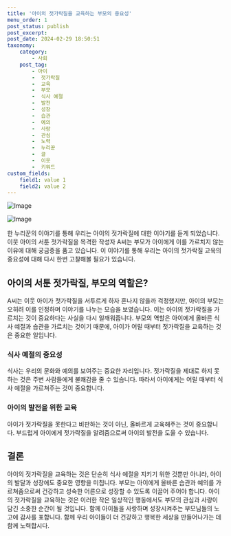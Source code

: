 ```yaml
---
title: '아이의 젓가락질을 교육하는 부모의 중요성'
menu_order: 1
post_status: publish
post_excerpt: 
post_date: 2024-02-29 18:50:51
taxonomy:
    category:
        - 사회
    post_tag:
        - 아이
        -  젓가락질
        -  교육
        -  부모
        -  식사 예절
        -  발전
        -  성장
        -  습관
        -  예의
        -  사랑
        -  관심
        -  노력
        -  누리꾼
        -  글
        -  이웃
        -  키워드
custom_fields:
    field1: value 1
    field2: value 2
---
```


![Image](https://imgnews.pstatic.net/image/031/2024/02/29/0000816525_001_20240229075601100.jpg?type=w647)

![Image](https://imgnews.pstatic.net/image/031/2024/02/29/0000816525_002_20240229075601122.jpg?type=w647)

한 누리꾼의 이야기를 통해 우리는 아이의 젓가락질에 대한 이야기를 듣게 되었습니다. 이웃 아이의 서툰 젓가락질을 목격한 작성자 A씨는 부모가 아이에게 이를 가르치지 않는 이유에 대해 궁금증을 품고 있습니다. 이 이야기를 통해 우리는 아이의 젓가락질 교육의 중요성에 대해 다시 한번 고찰해볼 필요가 있습니다.
## 아이의 서툰 젓가락질, 부모의 역할은?
A씨는 이웃 아이가 젓가락질을 서투르게 하자 혼나지 않을까 걱정했지만, 아이의 부모는 오히려 이를 인정하며 이야기를 나누는 모습을 보였습니다. 이는 아이의 젓가락질을 가르치는 것이 중요하다는 사실을 다시 일깨워줍니다. 부모의 역할은 아이에게 올바른 식사 예절과 습관을 가르치는 것이기 때문에, 아이가 어릴 때부터 젓가락질을 교육하는 것은 중요한 일입니다.
### 식사 예절의 중요성
식사는 우리의 문화와 예의를 보여주는 중요한 자리입니다. 젓가락질을 제대로 하지 못하는 것은 주변 사람들에게 불쾌감을 줄 수 있습니다. 따라서 아이에게는 어릴 때부터 식사 예절을 가르쳐주는 것이 중요합니다. 
### 아이의 발전을 위한 교육
아이가 젓가락질을 못한다고 비판하는 것이 아닌, 올바르게 교육해주는 것이 중요합니다. 부드럽게 아이에게 젓가락질을 알려줌으로써 아이의 발전을 도울 수 있습니다.
## 결론
아이의 젓가락질을 교육하는 것은 단순히 식사 예절을 지키기 위한 것뿐만 아니라, 아이의 발달과 성장에도 중요한 영향을 미칩니다. 부모는 아이에게 올바른 습관과 예의를 가르쳐줌으로써 건강하고 성숙한 어른으로 성장할 수 있도록 이끌어 주어야 합니다. 아이의 젓가락질을 교육하는 것은 이러한 작은 일상적인 행동에서도 부모의 관심과 사랑이 담긴 소중한 순간이 될 것입니다. 함께 아이들을 사랑하며 성장시켜주는 부모님들의 노고에 감사를 표합니다. 함께 우리 아이들이 더 건강하고 행복한 세상을 만들어나가는 데 함께 노력합시다.
